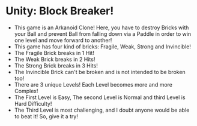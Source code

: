 # Unity: Block Breaker!

- This game is an Arkanoid Clone! Here, you have to destroy Bricks with your Ball and prevent Ball from falling down via a Paddle in order to win one level and move forward to another!
- This game has four kind of bricks: Fragile, Weak, Strong and Invincible!
- The Fragile Brick breaks in 1 Hit!
- The Weak Brick breaks in 2 Hits!
- The Strong Brick breaks in 3 Hits!
- The Invincible Brick can't be broken and is not intended to be broken too!
- There are 3 unique Levels! Each Level becomes more and more Complex!
- The First Level is Easy, The second Level is Normal and third Level is Hard Difficulty!
- The Third Level is most challenging, and I doubt anyone would be able to beat it! So, give it a try!
